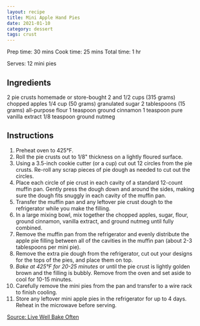 ```yaml
---
layout: recipe
title: Mini Apple Hand Pies
date: 2021-01-10
category: dessert
tags: crust
---
```


Prep time: 30 mins
Cook time: 25 mins
Total time: 1 hr

Serves: 12 mini pies

## Ingredients
2 pie crusts homemade or store-bought
2 and 1/2 cups (315 grams) chopped apples
1/4 cup (50 grams) granulated sugar
2 tablespoons (15 grams) all-purpose flour
1 teaspoon ground cinnamon
1 teaspoon pure vanilla extract
1/8 teaspoon ground nutmeg

## Instructions
1. Preheat oven to 425°F.
1. Roll the pie crusts out to 1/8" thickness on a lightly floured surface. 
1. Using a 3.5-inch cookie cutter (or a cup) cut out 12 circles from the pie crusts. Re-roll any scrap pieces of pie dough as needed to cut out the circles.
1. Place each circle of pie crust in each cavity of a standard 12-count muffin pan. Gently press the dough down and around the sides, making sure the dough fits snuggly in each cavity of the muffin pan.
1. Transfer the muffin pan and any leftover pie crust dough to the refrigerator while you make the filling.
1. In a large mixing bowl, mix together the chopped apples, sugar, flour, ground cinnamon, vanilla extract, and ground nutmeg until fully combined. 
1. Remove the muffin pan from the refrigerator and evenly distribute the apple pie filling between all of the cavities in the muffin pan (about 2-3 tablespoons per mini pie).
1. Remove the extra pie dough from the refrigerator, cut out your designs for the tops of the pies, and place them on top.
1. *Bake at 425°F for 20-25 minutes* or until the pie crust is lightly golden brown and the filling is bubbly. Remove from the oven and set aside to cool for 10-15 minutes. 
1. Carefully remove the mini pies from the pan and transfer to a wire rack to finish cooling.
1. Store any leftover mini apple pies in the refrigerator for up to 4 days. Reheat in the microwave before serving.

[Source: Live Well Bake Often](https://www.livewellbakeoften.com/mini-apple-pies/#wprm-recipe-container-16842)
